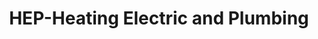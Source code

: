---
title: "HEP-Heating Electric and Plumbing"
url: /ithaca/hep-heating-electric-and-plumbing/
shop: Eisenwaren
---